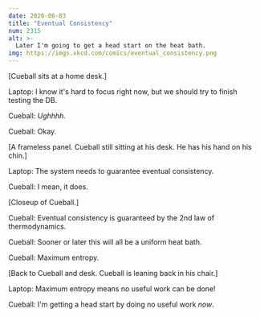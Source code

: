```yaml
---
date: 2020-06-03
title: "Eventual Consistency"
num: 2315
alt: >-
  Later I'm going to get a head start on the heat bath.
img: https://imgs.xkcd.com/comics/eventual_consistency.png
---
```

[Cueball sits at a home desk.]

Laptop: I know it's hard to focus right now, but we should try to finish testing the DB.

Cueball: *Ughhhh.*

Cueball: Okay.

[A frameless panel. Cueball still sitting at his desk. He has his hand on his chin.]

Laptop: The system needs to guarantee eventual consistency.

Cueball: I mean, it does.

[Closeup of Cueball.]

Cueball: Eventual consistency is guaranteed by the 2nd law of thermodynamics.

Cueball: Sooner or later this will all be a uniform heat bath.

Cueball: Maximum entropy.

[Back to Cueball and desk.  Cueball is leaning back in his chair.]

Laptop: Maximum entropy means no useful work can be done!

Cueball: I'm getting a head start by doing no useful work *now*.